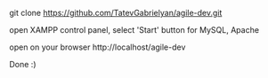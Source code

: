 git clone https://github.com/TatevGabrielyan/agile-dev.git

open XAMPP control panel, select 'Start' button for MySQL, Apache

open on your browser http://localhost/agile-dev

Done :)

